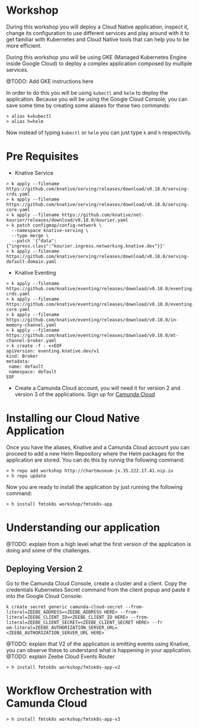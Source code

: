 # Workshop 

During this workshop you will deploy a Cloud Native application, inspect it, change its configuration to use different services and 
play around with it to get familiar with Kubernetes and Cloud Native tools that can help you to be more efficient. 

During this workshop you will be using GKE (Managed Kubernetes Engine inside Google Cloud) to deploy a complex application composed by multiple services. 

@TODO: Add GKE instructions here

In order to do this you will be using `kubectl` and `helm` to deploy the application. Because you will be using the Google Cloud Console, you can save some time by creating some aliases for these two commands:

```
> alias k=kubectl
> alias h=helm
```
Now instead of typing `kubectl` or `helm` you can just type `k` and `h` respectivily. 

# Pre Requisites
- Knative Service

```
> k apply --filename https://github.com/knative/serving/releases/download/v0.18.0/serving-crds.yaml
> k apply --filename https://github.com/knative/serving/releases/download/v0.18.0/serving-core.yaml
> k apply --filename https://github.com/knative/net-kourier/releases/download/v0.18.0/kourier.yaml
> k patch configmap/config-network \
  --namespace knative-serving \
  --type merge \
  --patch '{"data":{"ingress.class":"kourier.ingress.networking.knative.dev"}}'
> k apply --filename https://github.com/knative/serving/releases/download/v0.18.0/serving-default-domain.yaml
```

- Knative Eventing

```
> k apply --filename https://github.com/knative/eventing/releases/download/v0.18.0/eventing-crds.yaml
> k apply --filename https://github.com/knative/eventing/releases/download/v0.18.0/eventing-core.yaml
> k apply --filename https://github.com/knative/eventing/releases/download/v0.18.0/in-memory-channel.yaml
> k apply --filename https://github.com/knative/eventing/releases/download/v0.18.0/mt-channel-broker.yaml
> k create -f - <<EOF
apiVersion: eventing.knative.dev/v1
kind: Broker
metadata:
 name: default
 namespace: default
EOF
```

- Create a Camunda Cloud account, you will need it for version 2 and version 3 of the applications. Sign up for [Camunda Cloud](https://accounts.cloud.ultrawombat.com/signup?campaign=workshop)

# Installing our Cloud Native Application

Once you have the aliases, Knative and a Camunda Cloud account  you can proceed to add a new Helm Repository where the Helm packages for the application are stored. 
You can do this by runnig the following command: 

```
> h repo add workshop http://chartmuseum-jx.35.222.17.41.nip.io
> h repo update
```

Now you are ready to install the application by just running the following command:
```
> h install fmtok8s workshop/fmtok8s-app
```

# Understanding our application
@TODO: explain from a high level what the first version of the application is doing and some of the challenges. 


## Deploying Version 2

Go to the Camunda Cloud Console, create a cluster and a client. Copy the credentials Kubernetes Secret command from the client popup and paste it into the Google Cloud Console: 
```
k create secret generic camunda-cloud-secret --from-literal=ZEEBE_ADDRESS=<ZEEBE_ADDRESS HERE> --from-literal=ZEEBE_CLIENT_ID=<ZEEBE_CLIENT_ID HERE> --from-literal=ZEEBE_CLIENT_SECRET=<ZEEBE_CLIENT_SECRET HERE> --fr
om-literal=ZEEBE_AUTHORIZATION_SERVER_URL=<ZEEBE_AUTHORIZATION_SERVER_URL HERE>
```

@TODO: explain that V2 of the application is emitting events using Knative, you can observe these to understand what is happening in your application.
@TODO: explain Zeebe Cloud Events Router

```
> h install fmtok8s workshop/fmtok8s-app-v2
```

# Workflow Orchestration with Camunda Cloud

```
> h install fmtok8s workshop/fmtok8s-app-v3
```




